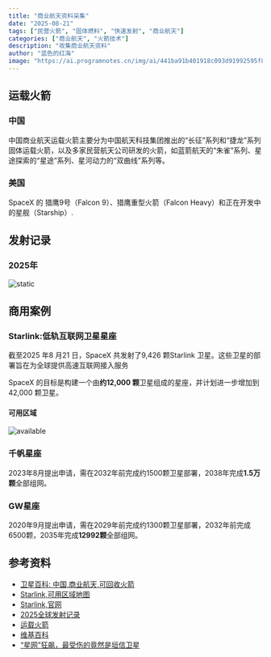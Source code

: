 ```yaml
---
title: "商业航天资料采集"
date: "2025-08-21"
tags: ["民营火箭", "固体燃料", "快速发射", "商业航天"]
categories: ["商业航天", "火箭技术"]
description: "收集商业航天资料"
author: "蓝色的红海"
image: "https://ai.programnotes.cn/img/ai/441ba91b401918c093d91992595f8f9d.png"
---
```


## 运载火箭

### 中国

中国商业航天运载火箭主要分为中国航天科技集团推出的“长征”系列和“捷龙”系列固体运载火箭，以及多家民营航天公司研发的火箭，如蓝箭航天的“朱雀”系列、星途探索的“星途”系列、星河动力的“双曲线”系列等。

### 美国

SpaceX 的 猎鹰9号（Falcon 9）、猎鹰重型火箭（Falcon Heavy）和正在开发中的星舰（Starship）.

## 发射记录

### 2025年

![static](https://ai.programnotes.cn/img/space/space-static.png)

## 商用案例

### Starlink:低轨互联网卫星星座

截至2025 年8 月21 日，SpaceX 共发射了9,426 颗Starlink 卫星。这些卫星的部署旨在为全球提供高速互联网接入服务

SpaceX 的目标是构建一个由**约12,000 颗**卫星组成的星座，并计划进一步增加到42,000 颗卫星。

#### 可用区域

![available](https://ai.programnotes.cn/img/space/starlink-available.png)

### 千帆星座

2023年8月提出申请，需在2032年前完成约1500颗卫星部署，2038年完成**1.5万颗**全部组网。

### GW星座

2020年9月提出申请，需在2029年前完成约1300颗卫星部署，2032年前完成6500颗，2035年完成**12992颗**全部组网。

## 参考资料

- [卫星百科: 中国,商业航天,可回收火箭](https://sat.huijiwiki.com/wiki/%E7%81%AB%E7%AE%AD%E5%9B%9E%E6%94%B6/%E4%B8%AD%E5%9B%BD)
- [Starlink,可用区域地图](https://www.starlink.com/map)
- [Starlink,官网](https://www.starlink.com)
- [2025全球发射记录](https://sat.huijiwiki.com/wiki/%E5%BC%95%E5%AF%BC%E9%A1%B5:%E5%8F%91%E5%B0%84%E8%AE%B0%E5%BD%95/2025)
- [运载火箭](https://sat.huijiwiki.com/wiki/%E8%BF%90%E8%BD%BD%E7%81%AB%E7%AE%AD/%E5%88%86%E7%B1%BB)
- [维基百科](https://wuu.wikipedia.org/wiki/%E6%98%9F%E9%93%BE)
- [“星网”狂飙，最受伤的竟然是垣信卫星](https://mp.weixin.qq.com/s/Mlzuq1bgPpPvihr51600oA)